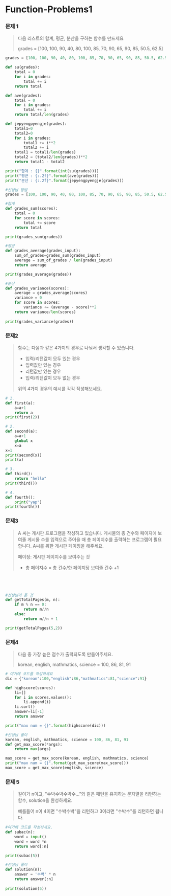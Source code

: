 # Function-Problems1

### 문제 1

> 다음 리스트의 합계, 평균, 분산을 구하는 함수를 만드세요
>
> grades = [100, 100, 90, 40, 80, 100, 85, 70, 90, 65, 90, 85, 50.5, 62.5]

```python
grades = [100, 100, 90, 40, 80, 100, 85, 70, 90, 65, 90, 85, 50.5, 62.5]

def su(grades):
    total = 0
    for i in grades:
        total += i
    return total

def ave(grades):
    total = 0
    for i in grades:
        total += i
    return total/len(grades)

def jepyengpyengje(grades):
    total1=0
    total2=0
    for i in grades:
        total1 += i**2
        total2 += i
    total1 = total1/len(grades)
    total2 = (total2/len(grades))**2
    return total1 - total2

print("합계 : {}".format(int(su(grades))))
print("평균 : {:.2f}".format(ave(grades)))
print("분산 : {:.2f}".format(jepyengpyengje(grades)))

#선생님 방법
grades = [100, 100, 90, 40, 80, 100, 85, 70, 90, 65, 90, 85, 50.5, 62.5]

#합계
def grades_sum(scores):
    total = 0
    for score in scores:
        total += score
    return total

print(grades_sum(grades))

#평균
def grades_average(grades_input):
    sum_of_grades=grades_sum(grades_input)
    average = sum_of_grades / len(grades_input)
    return average

print(grades_average(grades))

#분산
def grades_variance(scores):
    average = grades_average(scores)
    variance = 0
    for score in scores:
        variance += (average - score)**2
    return variance/len(scores)
    
print(grades_variance(grades))
```

### 문제2

> 함수는 다음과 같은 4가지의 경우로 나눠서 생각할 수 있습니다.
>
> - 입력/리턴값이 모두 있는 경우
> - 입력값만 있는 경우
> - 리턴값만 있는 경우
> - 입력/리턴값이 모두 없는 경우
>
> 위의 4가지 경우의 예시를 각각 작성해보세요.

```python
# 1.
def first(a):
    a=a+1
    return a
print(first(2))

# 2.
def second(a):
    a=a+1
    global x
    x=a
x=1
print(second(x))
print(x)

# 3.
def third():
    return "hello"
print(third())

# 4.
def fourth():
    print("yap")
print(fourth())
```

### 문제3

> A 씨는 게시판 프로그램을 작성하고 있습니다. 게시물의 총 건수와 페이지에 보여줄 게시물 수를 입력으로 주어을 때 총 페이지수를 출력하는 프로그램이 필요합니다. A씨를 위한 게시판 페이징을 해주세요.
>
> 페이징: 게시판 페이지수를 보여주는 것
>
> - 총 페이지수 = 총 건수/한 페이지당 보여줄 건수 +1

```python




#선생님이 푼 것
def getTotalPages(m, n):
    if m % n == 0:
        return m//n
    else:
        return m//n + 1

print(getTotalPages(5,2))
```

### 문제4

> 다음 중 가장 높은 점수가 출력되도록 만들어주세요.
>
> korean, english, mathmatics, science = 100, 86, 81, 91

```python
# 여기에 코드를 작성하세요
dic = {"korean":100,"english":86,"mathmatics":81,"science":91}

def highscore(scores):
    li=[]
    for i in scores.values():
        li.append(i)
    li.sort()
    answer=li[-1]
    return answer

print("max num = {}".format(highscore(dic)))

#선생님 풀이
korean, english, mathmatics, science = 100, 86, 81, 91
def get_max_score(*args):
    return max(args)

max_score = get_max_score(korean, english, mathmatics, science)
print("max num = {}".format(get_max_score(max_score)))
max_score = get_max_score(english, science)
```

### 문제 5

> 길이가 n이고, "수박수박수박수..."와 같은 패턴을 유지하는 문자열을 리턴하는 함수, solution을 완성하세요.
>
> 예를들어 n이 4이면 "수박수박"을 리턴하고 3이라면 "수박수"를 리턴하면 됩니다.

```python
#여기에 코드를 작성하세요.
def subac(n):
    word = input()
    word = word *n
    return word[:n]

print(subac(5))

#선생님 풀이
def solution(n):
    answer = '수박' * n
    return answer[:n]
    
print(solution(5))
```

